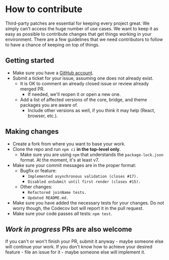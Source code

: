 # How to contribute

Third-party patches are essential for keeping every project great. We simply can't access the huge number of use cases. We want to keep it as easy as possible to contribute changes that get things working in your environment. There are a few guidelines that we need contributors to follow to have a chance of keeping on top of things.

## Getting started

- Make sure you have a [GitHub account](https://github.com/signup/free).
- Submit a ticket for your issue, assuming one does not already exist.
  - It is OK to comment an already closed issue or review already merged PR.
    - If needed, we'll reopen it or open a new one.
  - Add a list of affected versions of the core, bridge, and theme packages you are aware of.
    - Include other versions as well, if you think it may help (React, browser, etc.).

## Making changes

- Create a fork from where you want to base your work.
- Clone the repo and run `npm ci` **in the top-level only**.
  - Make sure you are using `npm` that understands the `package-lock.json` format. At the moment, it's at least v7.
- Make sure your commit messages are in the proper format:
  - Bugfix or feature:
    - `Implemented asynchronous validation (closes #17).`
    - `Disabled onSubmit until first render (closes #15).`
  - Other changes:
    - `Refactored joinName tests.`
    - `Updated README.md.`
- Make sure you have added the necessary tests for your changes. Do not worry though, the Codecov bot will report it in the pull request.
- Make sure your code passes _all_ tests: `npm test`.

## _Work in progress_ PRs are also welcome

If you can't or won't finish your PR, submit it anyway - maybe someone else will continue your work. If you don't know how to achieve your desired feature - file an issue for it - maybe someone else will implement it.
